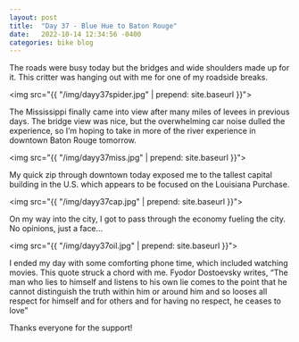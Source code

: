 ```yaml
---
layout: post
title:  "Day 37 - Blue Hue to Baton Rouge"
date:   2022-10-14 12:34:56 -0400
categories: bike blog
---
```

The roads were busy today but the bridges and wide shoulders made up for it. This critter was hanging out with me for one of my roadside breaks.

<img src="{{ "/img/dayy37spider.jpg" | prepend: site.baseurl }}">

The Mississippi finally came into view after many miles of levees in previous days. The bridge view was nice, but the overwhelming car noise dulled the experience, so I’m hoping to take in more of the river experience in downtown Baton Rouge tomorrow. 

<img src="{{ "/img/dayy37miss.jpg" | prepend: site.baseurl }}">

My quick zip through downtown today exposed me to the tallest capital building in the U.S. which appears to be focused on the Louisiana Purchase.

<img src="{{ "/img/dayy37cap.jpg" | prepend: site.baseurl }}">

On my way into the city, I got to pass through the economy fueling the city. No opinions, just a face…

<img src="{{ "/img/dayy37oil.jpg" | prepend: site.baseurl }}">

I ended my day with some comforting phone time, which included watching movies. This quote struck a chord with me. Fyodor Dostoevsky writes, “The man who lies to himself and listens to his own lie comes to the point that he cannot distinguish the truth within him or around him and so looses all respect for himself and for others and for having no respect, he ceases to love”

Thanks everyone for the support!
